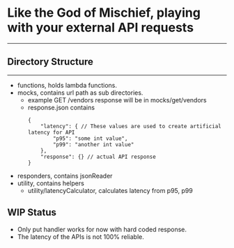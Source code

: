 # Like the God of Mischief, playing with your external API requests

---

## Directory Structure

---

- functions, holds lambda functions.
- mocks, contains url path as sub directories.
  - example GET /vendors response will be in mocks/get/vendors
  - response.json contains
    ```
    {
        "latency": { // These values are used to create artificial latency for API
            "p95": "some int value",
            "p99": "another int value"
        },
        "response": {} // actual API response
    }
    ```
- responders, contains jsonReader
- utility, contains helpers
  - utility/latencyCalculator, calculates latency from p95, p99

## WIP Status

- Only put handler works for now with hard coded response.
- The latency of the APIs is not 100% reliable.

